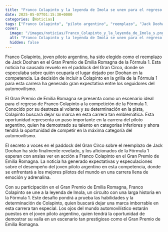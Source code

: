 ```yaml
---
title: "Franco Colapinto y la leyenda de Imola se unen para el regreso del argentino a la grilla de la Fórmula 1"
date: 2025-05-07T01:15:30+0000
categories: [Noticias]
tags: ["Franco Colapinto", "piloto argentino", "reemplazo", "Jack Doohan", "Gran Premio de Emilia Romagna", "Fórmula 1", "competencia", "automovilismo", "carrera", "piloto", "talento", "categorías inferiores", "máxima categoría"]
cover:
  image: "/images/noticias/Franco_Colapinto_y_la_leyenda_de_Imola_s.png"
  alt: "Franco Colapinto y la leyenda de Imola se unen para el regreso del argentino a la grilla de la Fórmula 1"
  hidden: false
---
```


Franco Colapinto, joven piloto argentino, ha sido elegido como el reemplazo de Jack Doohan en el Gran Premio de Emilia Romagna de la Fórmula 1. Esta noticia ha causado revuelo en el paddock del Gran Circo, donde se especulaba sobre quién ocuparía el lugar dejado por Doohan en la competencia. La decisión de incluir a Colapinto en la grilla de la Fórmula 1 para esta carrera ha generado gran expectativa entre los seguidores del automovilismo.

El Gran Premio de Emilia Romagna se presenta como un escenario ideal para el regreso de Franco Colapinto a la competición de la Fórmula 1. Conocido por su destreza al volante y su determinación en la pista, Colapinto buscará dejar su marca en esta carrera tan emblemática. Esta oportunidad representa un paso importante en la carrera del piloto argentino, quien ha demostrado su talento en categorías inferiores y ahora tendrá la oportunidad de competir en la máxima categoría del automovilismo.

El secreto a voces en el paddock del Gran Circo sobre el reemplazo de Jack Doohan ha sido finalmente revelado, y los aficionados de la Fórmula 1 esperan con ansias ver en acción a Franco Colapinto en el Gran Premio de Emilia Romagna. La noticia ha generado expectativas y especulaciones sobre el desempeño del joven piloto argentino en esta competencia, donde se enfrentará a los mejores pilotos del mundo en una carrera llena de emoción y adrenalina.

Con su participación en el Gran Premio de Emilia Romagna, Franco Colapinto se une a la leyenda de Imola, un circuito con una larga historia en la Fórmula 1. Este desafío pondrá a prueba las habilidades y la determinación de Colapinto, quien buscará dejar una marca imborrable en esta carrera tan especial. Los ojos del mundo automovilístico estarán puestos en el joven piloto argentino, quien tendrá la oportunidad de demostrar su valía en un escenario tan prestigioso como el Gran Premio de Emilia Romagna.
